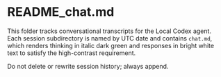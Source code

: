 # README_chat.md

This folder tracks conversational transcripts for the Local Codex agent. Each session subdirectory is named by UTC date and contains `chat.md`, which renders thinking in italic dark green and responses in bright white text to satisfy the high-contrast requirement.

Do not delete or rewrite session history; always append.
